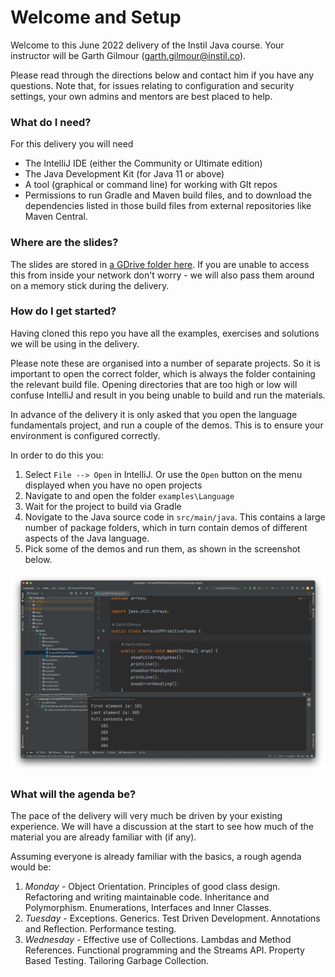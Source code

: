 # Welcome and Setup #

Welcome to this June 2022 delivery of the Instil Java course. Your instructor will be Garth Gilmour (garth.gilmour@instil.co). 

Please read through the directions below and contact him if you have any questions. Note that, for issues relating to configuration and security settings, your own admins and mentors are best placed to help.

### What do I need? ###

For this delivery you will need

* The IntelliJ IDE (either the Community or Ultimate edition)
* The Java Development Kit (for Java 11 or above)
* A tool (graphical or command line) for working with GIt repos
* Permissions to run Gradle and Maven build files, and to download the dependencies listed in those build files from external repositories like Maven Central.


### Where are the slides? ###

The slides are stored in [a GDrive folder here](https://drive.google.com/drive/folders/1_90bc6VnKvI4z7tvKKM5RtcVDPhoLUJO?usp=sharing). If you are unable to access this from inside your network don't worry - we will also pass them around on a memory stick during the delivery. 


### How do I get started? ###

Having cloned this repo you have all the examples, exercises and solutions we will be using in the delivery.

Please note these are organised into a number of separate projects. So it is important to open the correct folder, which is always the folder containing the relevant build file. Opening directories that are too high or low will confuse IntelliJ and result in you being unable to build and run the materials.

In advance of the delivery it is only asked that you open the language fundamentals project, and run a couple of the demos. This is to ensure your environment is configured correctly.

In order to do this you:

1. Select `File --> Open` in IntelliJ. Or use the `Open` button on the menu displayed when you have no open projects
2. Navigate to and open the folder `examples\Language`
3. Wait for the project to build via Gradle
4. Novigate to the Java source code in `src/main/java`. This contains a large number of package folders, which in turn contain demos of different aspects of the Java language.
5. Pick some of the demos and run them, as shown in the screenshot below.

![The Java Language Project](JavaLanguageExamples.png)

### What will the agenda be? ###

The pace of the delivery will very much be driven by your existing experience. We will have a discussion at the start to see how much of the material you are already familiar with (if any).

Assuming everyone is already familiar with the basics, a rough agenda would be:

1. *Monday* - Object Orientation. Principles of good class design. Refactoring and writing maintainable code. Inheritance and Polymorphism. Enumerations, Interfaces and Inner Classes.
2. *Tuesday* - Exceptions. Generics. Test Driven Development. Annotations and Reflection. Performance testing.
3. *Wednesday* - Effective use of Collections. Lambdas and Method References. Functional programming and the Streams API. Property Based Testing. Tailoring Garbage Collection.
